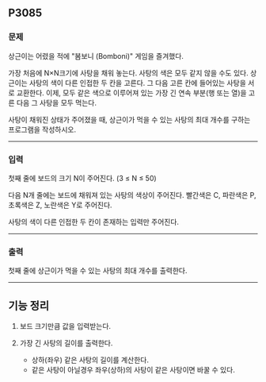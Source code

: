 ## P3085
### 문제
상근이는 어렸을 적에 "봄보니 (Bomboni)" 게임을 즐겨했다.

가장 처음에 N×N크기에 사탕을 채워 놓는다. 사탕의 색은 모두 같지 않을 수도 있다. 상근이는 사탕의 색이 다른 인접한 두 칸을 고른다. 그 다음 고른 칸에 들어있는 사탕을 서로 교환한다. 이제, 모두 같은 색으로 이루어져 있는 가장 긴 연속 부분(행 또는 열)을 고른 다음 그 사탕을 모두 먹는다.

사탕이 채워진 상태가 주어졌을 때, 상근이가 먹을 수 있는 사탕의 최대 개수를 구하는 프로그램을 작성하시오.

---

### 입력
첫째 줄에 보드의 크기 N이 주어진다. (3 ≤ N ≤ 50)

다음 N개 줄에는 보드에 채워져 있는 사탕의 색상이 주어진다. 빨간색은 C, 파란색은 P, 초록색은 Z, 노란색은 Y로 주어진다.

사탕의 색이 다른 인접한 두 칸이 존재하는 입력만 주어진다.

---

### 출력
첫째 줄에 상근이가 먹을 수 있는 사탕의 최대 개수를 출력한다.

---

## 기능 정리

1. 보드 크기만큼 값을 입력받는다.


2. 가장 긴 사탕의 길이를 출력한다.
    - 상하(좌우) 같은 사탕의 길이를 계산한다.
    - 같은 사탕이 아닐경우 좌우(상하)의 사탕이 같은 사탕이면 바꿀 수 있다.
    
